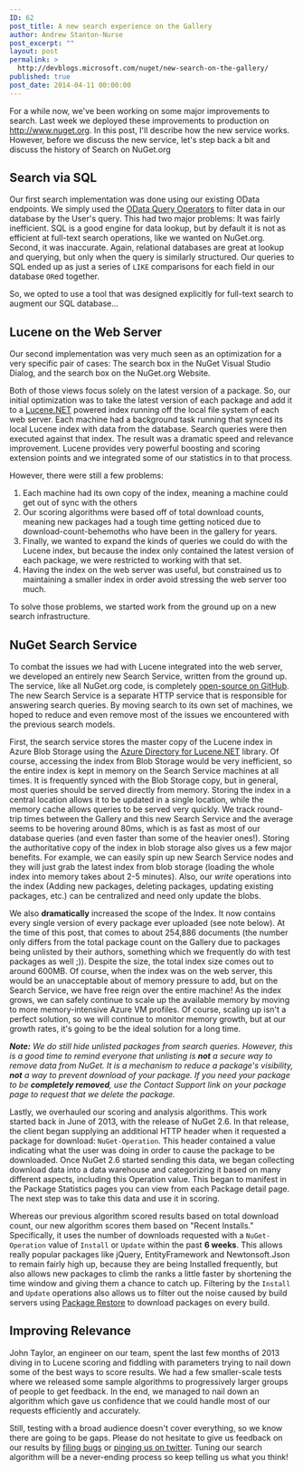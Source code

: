 ```yaml
---
ID: 62
post_title: A new search experience on the Gallery
author: Andrew Stanton-Nurse
post_excerpt: ""
layout: post
permalink: >
  http://devblogs.microsoft.com/nuget/new-search-on-the-gallery/
published: true
post_date: 2014-04-11 00:00:00
---
```

For a while now, we've been working on some major improvements to search. Last week we deployed these improvements to production on <http://www.nuget.org>. In this post, I'll describe how the new service works. However, before we discuss the new service, let's step back a bit and discuss the history of Search on NuGet.org

## Search via SQL

Our first search implementation was done using our existing OData endpoints. We simply used the [OData Query Operators][1] to filter data in our database by the User's query. This had two major problems: It was fairly inefficient. SQL is a good engine for data lookup, but by default it is not as efficient at full-text search operations, like we wanted on NuGet.org. Second, it was inaccurate. Again, relational databases are great at lookup and querying, but only when the query is similarly structured. Our queries to SQL ended up as just a series of `LIKE` comparisons for each field in our database `OR`ed together.

So, we opted to use a tool that was designed explicitly for full-text search to augment our SQL database...

## Lucene on the Web Server

Our second implementation was very much seen as an optimization for a very specific pair of cases: The search box in the NuGet Visual Studio Dialog, and the search box on the NuGet.org Website.

Both of those views focus solely on the latest version of a package. So, our initial optimization was to take the latest version of each package and add it to a [Lucene.NET][2] powered index running off the local file system of each web server. Each machine had a background task running that synced its local Lucene index with data from the database. Search queries were then executed against that index. The result was a dramatic speed and relevance improvement. Lucene provides very powerful boosting and scoring extension points and we integrated some of our statistics in to that process.

However, there were still a few problems:

1.  Each machine had its own copy of the index, meaning a machine could get out of sync with the others
2.  Our scoring algorithms were based off of total download counts, meaning new packages had a tough time getting noticed due to download-count-behemoths who have been in the gallery for years.
3.  Finally, we wanted to expand the kinds of queries we could do with the Lucene index, but because the index only contained the latest version of each package, we were restricted to working with that set.
4.  Having the index on the web server was useful, but constrained us to maintaining a smaller index in order avoid stressing the web server too much.

To solve those problems, we started work from the ground up on a new search infrastructure.

## NuGet Search Service

To combat the issues we had with Lucene integrated into the web server, we developed an entirely new Search Service, written from the ground up. The service, like all NuGet.org code, is completely [open-source on GitHub][3]. The new Search Service is a separate HTTP service that is responsible for answering search queries. By moving search to its own set of machines, we hoped to reduce and even remove most of the issues we encountered with the previous search models.

First, the search service stores the master copy of the Lucene index in Azure Blob Storage using the [Azure Directory for Lucene.NET][4] library. Of course, accessing the index from Blob Storage would be very inefficient, so the entire index is kept in memory on the Search Service machines at all times. It is frequently synced with the Blob Storage copy, but in general, most queries should be served directly from memory. Storing the index in a central location allows it to be updated in a single location, while the memory cache allows queries to be served very quickly. We track round-trip times between the Gallery and this new Search Service and the average seems to be hovering around 80ms, which is as fast as most of our database queries (and even faster than some of the heavier ones!). Storing the authoritative copy of the index in blob storage also gives us a few major benefits. For example, we can easily spin up new Search Service nodes and they will just grab the latest index from blob storage (loading the whole index into memory takes about 2-5 minutes). Also, our *write* operations into the index (Adding new packages, deleting packages, updating existing packages, etc.) can be centralized and need only update the blobs.

We also **dramatically** increased the scope of the Index. It now contains every single version of every package ever uploaded (see note below). At the time of this post, that comes to about 254,886 documents (the number only differs from the total package count on the Gallery due to packages being unlisted by their authors, something which we frequently do with test packages as well ;)). Despite the size, the total index size comes out to around 600MB. Of course, when the index was on the web server, this would be an unacceptable about of memory pressure to add, but on the Search Service, we have free reign over the entire machine! As the index grows, we can safely continue to scale up the available memory by moving to more memory-intensive Azure VM profiles. Of course, scaling up isn't a perfect solution, so we will continue to monitor memory growth, but at our growth rates, it's going to be the ideal solution for a long time.

***Note:** We do still hide unlisted packages from search queries. However, this is a good time to remind everyone that unlisting is **not** a secure way to remove data from NuGet. It is a mechanism to reduce a package's visibility, **not** a way to prevent download of your package. If you need your package to be **completely removed**, use the Contact Support link on your package page to request that we delete the package.*

Lastly, we overhauled our scoring and analysis algorithms. This work started back in June of 2013, with the release of NuGet 2.6. In that release, the client began supplying an additional HTTP header when it requested a package for download: `NuGet-Operation`. This header contained a value indicating what the user was doing in order to cause the package to be downloaded. Once NuGet 2.6 started sending this data, we began collecting download data into a data warehouse and categorizing it based on many different aspects, including this Operation value. This began to manifest in the Package Statistics pages you can view from each Package detail page. The next step was to take this data and use it in scoring.

Whereas our previous algorithm scored results based on total download count, our new algorithm scores them based on "Recent Installs." Specifically, it uses the number of downloads requested with a `NuGet-Operation` value of `Install` or `Update` within the past **6 weeks**. This allows really popular packages like jQuery, EntityFramework and Newtonsoft.Json to remain fairly high up, because they are being Installed frequently, but also allows new packages to climb the ranks a little faster by shortening the time window and giving them a chance to catch up. Filtering by the `Install` and `Update` operations also allows us to filter out the noise caused by build servers using [Package Restore][5] to download packages on every build.

## Improving Relevance

John Taylor, an engineer on our team, spent the last few months of 2013 diving in to Lucene scoring and fiddling with parameters trying to nail down some of the best ways to score results. We had a few smaller-scale tests where we released some sample algorithms to progressively larger groups of people to get feedback. In the end, we managed to nail down an algorithm which gave us confidence that we could handle most of our requests efficiently and accurately. 

Still, testing with a broad audience doesn't cover everything, so we know there are going to be gaps. Please do not hesitate to give us feedback on our results by [filing bugs][6] or [pinging us on twitter][7]. Tuning our search algorithm will be a never-ending process so keep telling us what you think!

 [1]: http://www.odata.org/documentation/odata-version-2-0/uri-conventions/#QueryStringOptions
 [2]: https://lucenenet.apache.org/
 [3]: https://github.com/NuGet/NuGet.Services.Search
 [4]: https://azuredirectory.codeplex.com/
 [5]: https://docs.nuget.org/docs/reference/package-restore
 [6]: https://github.com/NuGet/NuGetGallery/issues
 [7]: https://www.twitter.com/nuget